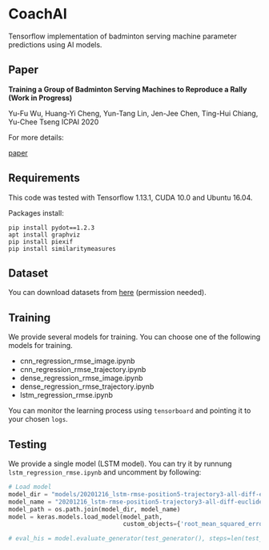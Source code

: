 # CoachAI
Tensorflow implementation of badminton serving machine parameter predictions using AI models.

## Paper
**Training a Group of Badminton Serving Machines to Reproduce a Rally (Work in Progress)**

Yu-Fu Wu, Huang-Yi Cheng, Yun-Tang Lin, Jen-Jee Chen, Ting-Hui Chiang, Yu-Chee Tseng
ICPAI 2020

For more details:

[paper](https://ieeexplore.ieee.org/stamp/stamp.jsp?tp=&arnumber=9302654)

## Requirements
This code was tested with Tensorflow 1.13.1, CUDA 10.0 and Ubuntu 16.04.

Packages install:
```shell
pip install pydot==1.2.3
apt install graphviz
pip install piexif
pip install similaritymeasures
```

## Dataset
You can download datasets from [here](https://drive.google.com/drive/folders/17TZa2yybmFq-Imuk4zIMyQKSJ2T3P-T7?usp=sharing) (permission needed).

## Training
We provide several models for training. You can choose one of the following models for training.
* cnn_regression_rmse_image.ipynb
* cnn_regression_rmse_trajectory.ipynb
* dense_regression_rmse_image.ipynb
* dense_regression_rmse_trajectory.ipynb
* lstm_regression_rmse.ipynb

You can monitor the learning process using `tensorboard` and pointing it to your chosen `logs`.

## Testing
We provide a single model (LSTM model). You can try it by runnung `lstm_regression_rmse.ipynb` and uncomment by following:
```python
# Load model
model_dir = "models/20201216_lstm-rmse-position5-trajectory3-all-diff-euclidean-32-8-batchsize128-relu-epoch1000/"
model_name = "20201216_lstm-rmse-position5-trajectory3-all-diff-euclidean-32-8-batchsize128-relu-epoch1000.h5"
model_path = os.path.join(model_dir, model_name)
model = keras.models.load_model(model_path,
                                custom_objects={'root_mean_squared_error': root_mean_squared_error})

# eval_his = model.evaluate_generator(test_generator(), steps=len(test_list), verbose=1)
```
